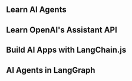 ## Learn AI Agents


## Learn OpenAI's Assistant API


## Build AI Apps with LangChain.js


## AI Agents in LangGraph 